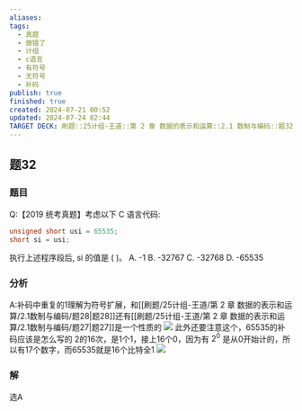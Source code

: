 ```yaml
---
aliases: 
tags:
  - 真题
  - 做错了
  - 计组
  - c语言
  - 有符号
  - 无符号
  - 补码
publish: true
finished: true
created: 2024-07-21 00:52
updated: 2024-07-24 02:44
TARGET DECK: 刷题::25计组-王道::第 2 章 数据的表示和运算::2.1 数制与编码::题32
---
```


## 题32
### 题目
Q:【2019 统考真题】考虑以下 C 语言代码:
```cpp
unsigned short usi = 65535;
short si = usi;
```
执行上述程序段后, si 的值是 ( )。
A. -1 B. -32767 C. -32768 D. -65535
### 分析
A:补码中重复的1理解为符号扩展，和[[刷题/25计组-王道/第 2 章 数据的表示和运算/2.1数制与编码/题28|题28]]还有[[刷题/25计组-王道/第 2 章 数据的表示和运算/2.1数制与编码/题27|题27]]是一个性质的
![](https://img.hwenyi.live/202407240237360.webp)
此外还要注意这个，65535的补码应该是怎么写的
2的16次，是1个1，接上16个0，因为有 $2^{0}$ 是从0开始计的，所以有17个数字，而65535就是16个比特全1
![](https://img.hwenyi.live/202407240244456.webp)
### 解
选A
